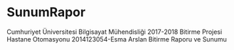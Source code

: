 # SunumRapor
Cumhuriyet Üniversitesi Bilgisayat Mühendisliği 2017-2018 Bitirme Projesi Hastane Otomasyonu 2014123054-Esma Arslan Bitirme Raporu ve Sunumu
